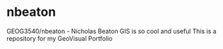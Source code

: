 # nbeaton
GEOG3540/nbeaton - Nicholas Beaton
GIS is so cool and useful
This is a repository for my GeoVisual Portfolio 
